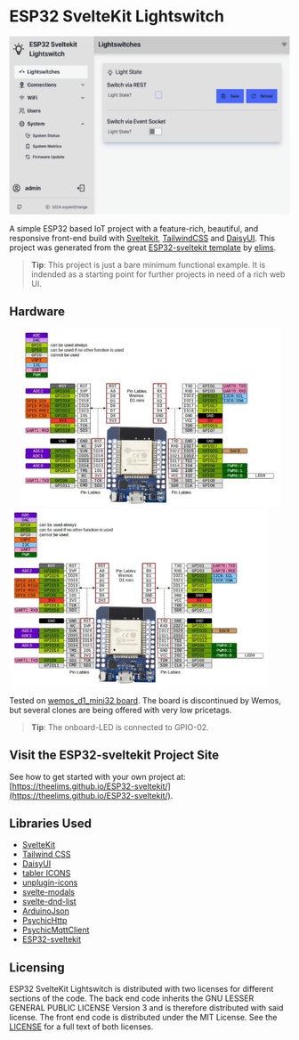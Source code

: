 # ESP32 SvelteKit Lightswitch

<div style="flex">
<img src="docs/media/Screenshot_light.png" style="height:320px"> 
</div>

A simple ESP32 based IoT project with a feature-rich, beautiful, and responsive front-end build with [Sveltekit](https://kit.svelte.dev/), [TailwindCSS](https://tailwindcss.com/) and [DaisyUI](https://daisyui.com/). This project was generated from the great [ESP32-sveltekit template](https://github.com/theelims/ESP32-sveltekit) by [elims](https://github.com/theelims).

> **Tip**: This project is just a bare minimum functional example. It is indended as a starting point for further projects in need of a rich web UI.

## Hardware

<div align="center">
  <img style="height:320px" src="docs/media/boards/wemos_D1_Mini_ESP32/wemos_D1_Mini_ESP32_pinout.png">
</div>
<div style="flex">
<img src="docs/media/boards/wemos_D1_Mini_ESP32/wemos_D1_Mini_ESP32_pinout.png" style="height:320px"> 
</div>

Tested on [wemos_d1_mini32 board](https://www.wemos.cc/en/latest/). The board is discontinued by Wemos, but several clones are being offered with very low pricetags.

> **Tip**: The onboard-LED is connected to GPIO-02.

## Visit the ESP32-sveltekit Project Site

See how to get started with your own project at: [https://theelims.github.io/ESP32-sveltekit/](https://theelims.github.io/ESP32-sveltekit/).

## Libraries Used

- [SvelteKit](https://kit.svelte.dev/)
- [Tailwind CSS](https://tailwindcss.com/)
- [DaisyUI](https://daisyui.com/)
- [tabler ICONS](https://tabler-icons.io/)
- [unplugin-icons](https://github.com/antfu/unplugin-icons)
- [svelte-modals](https://svelte-modals.mattjennings.io/)
- [svelte-dnd-list](https://github.com/tarb/svelte-dnd-list)
- [ArduinoJson](https://github.com/bblanchon/ArduinoJson)
- [PsychicHttp](https://github.com/hoeken/PsychicHttp)
- [PsychicMqttClient](https://github.com/theelims/PsychicMqttClient)
- [ESP32-sveltekit](https://theelims.github.io/ESP32-sveltekit)

## Licensing

ESP32 SvelteKit Lightswitch is distributed with two licenses for different sections of the code. The back end code inherits the GNU LESSER GENERAL PUBLIC LICENSE Version 3 and is therefore distributed with said license. The front end code is distributed under the MIT License. See the [LICENSE](LICENSE) for a full text of both licenses.
